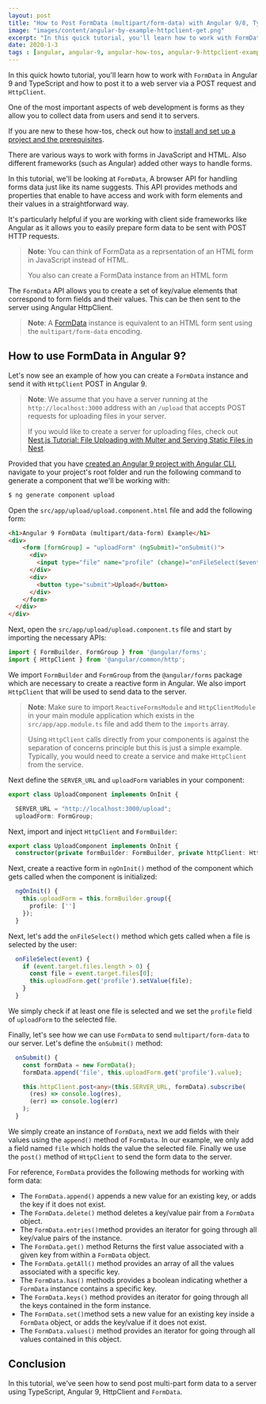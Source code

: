 ```yaml
---
layout: post
title: "How to Post FormData (multipart/form-data) with Angular 9/8, TypeScript and HttpClient"
image: "images/content/angular-by-example-httpclient-get.png"
excerpt: "In this quick tutorial, you'll learn how to work with FormData in Angular 9/8 and how to post it to a web server via a POST request and HttpClient" 
date: 2020-1-3
tags : [angular, angular-9, angular-how-tos, angular-9-httpclient-examples, angular-9-formdata-examples] 
---
```



In this quick howto tutorial, you'll learn how to work with `FormData` in Angular 9 and TypeScript and how to post it to a web server via a POST request and `HttpClient`. 

One of the most important aspects of web development is forms as they allow you to collect data from users and send it to servers.

If you are new to these how-tos, check out how to [install and set up a project and the prerequisites](https://www.techiediaries.com/angular-cli-tutorial/).

There are various ways to work with forms in JavaScript and HTML. Also different frameworks (such as Angular) added other ways to handle forms. 

In this tutorial, we'll be looking at `FormData`, A browser API for handling forms data just like its name suggests. This API provides methods and properties that enable to have access and work with form elements and their values in a straightforward way.

It's particularly helpful if you are working with client side frameworks like Angular as it allows you to easily prepare form data to be sent with POST HTTP requests.
 

> **Note**: You can think of FormData as a reprsentation of an HTML form in JavaScript instead of HTML. 
>
> You also can create a FormData instance from an HTML form 


The `FormData` API allows you to create a set of key/value elements that correspond to form fields and their values. This can be then sent to the server using Angular HttpClient. 

> **Note**: A [FormData](https://www.techiediaries.com/formdata/) instance is equivalent to an HTML form sent using the `multipart/form-data` encoding. 

## How to use FormData in Angular 9?

Let's now see an example of how you can create a `FormData` instance and send it with `HttpClient` POST in Angular 9.

> **Note**: We assume that you have a server running at the `http://localhost:3000` address with an `/upload` that accepts POST requests for uploading files in your server.
>
> If you would like to create a server for uploading files, check out [Nest.js Tutorial: File Uploading with Multer and Serving Static Files in Nest](https://www.techiediaries.com/nestjs-upload-serve-static-file/).

Provided that you have [created an Angular 9 project with Angular CLI](https://www.techiediaries.com/angular-cli-tutorial/), navigate to your project's root folder and run the following command to generate a component that we'll be working with:

```bash
$ ng generate component upload
```

Open the `src/app/upload/upload.component.html` file and add the following form:

```html
<h1>Angular 9 FormData (multipart/data-form) Example</h1>
<div>
    <form [formGroup] = "uploadForm" (ngSubmit)="onSubmit()">      
      <div>
        <input type="file" name="profile" (change)="onFileSelect($event)" />
      </div>
      <div>
        <button type="submit">Upload</button>
      </div>
    </form>
  </div>
</div>
```

Next, open the `src/app/upload/upload.component.ts` file and start by importing the necessary APIs:

```ts
import { FormBuilder, FormGroup } from '@angular/forms';
import { HttpClient } from '@angular/common/http';
```

We import `FormBuilder` and `FormGroup` from the `@angular/forms` package which are necessary to create a reactive form in Angular. We also import `HttpClient` that will be used to send data to the server.

> **Note**: Make sure to import `ReactiveFormsModule` and `HttpClientModule` in your main module application which exists in the `src/app/app.module.ts` file and add them to the `imports` array.
> 
> Using `HttpClient` calls directly from your components is against the separation of concerns principle but this is just a simple example. Typically, you would need to create a service and make `HttpClient` from the service.  

Next define the `SERVER_URL` and `uploadForm` variables in your component:

```ts
export class UploadComponent implements OnInit {

  SERVER_URL = "http://localhost:3000/upload";
  uploadForm: FormGroup;  
```

Next, import and inject `HttpClient` and `FormBuilder`:

```ts
export class UploadComponent implements OnInit {
  constructor(private formBuilder: FormBuilder, private httpClient: HttpClient) { }
```



Next, create a reactive form in `ngOnInit()` method of the component which gets called when the component is initialized:

```ts
  ngOnInit() {
    this.uploadForm = this.formBuilder.group({
      profile: ['']
    });
  }
```

Next, let's add the `onFileSelect()` method which gets called when a file is selected by the user:

```ts
  onFileSelect(event) {
    if (event.target.files.length > 0) {
      const file = event.target.files[0];
      this.uploadForm.get('profile').setValue(file);
    }
  }
```

We simply check if at least one file is selected and we set the `profile` field of `uploadForm` to the selected file.

Finally, let's see how we can use `FormData` to send `multipart/form-data` to our server. Let's define the `onSubmit()` method:

```ts
  onSubmit() {
    const formData = new FormData();
    formData.append('file', this.uploadForm.get('profile').value);

    this.httpClient.post<any>(this.SERVER_URL, formData).subscribe(
      (res) => console.log(res),
      (err) => console.log(err)
    );
  }
```

We simply create an instance of `FormData`, next we add fields with their values using the `append()` method of `FormData`. In our example, we only add a field named `file` which holds the value the selected file. Finally we use the `post()` method of `HttpClient` to send the form data to the server.

For reference, `FormData` provides the following methods for working with form data:

- The `FormData.append()` appends a new value for an existing key, or adds the key if it does not exist.
- The `FormData.delete()` method deletes a key/value pair from a  `FormData`  object.
- The `FormData.entries()`method provides an iterator for going through all key/value pairs of the instance. 
- The `FormData.get()` method Returns the first value associated with a given key from within a  `FormData`  object.
- The `FormData.getAll()` method provides an array of all the values associated with a specific key.
- The `FormData.has()` methods provides a boolean indicating whether a `FormData` instance contains a specific key.
- The `FormData.keys()` method provides an iterator for going through all the keys contained in the form instance.
- The `FormData.set()`method sets a new value for an existing key inside a `FormData` object, or adds the key/value if it does not exist.
- The `FormData.values()` method provides an iterator for going through all values contained in this object.

## Conclusion

In this tutorial, we've seen how to send post multi-part form data to a server using TypeScript, Angular 9, HttpClient and `FormData`.  



 


